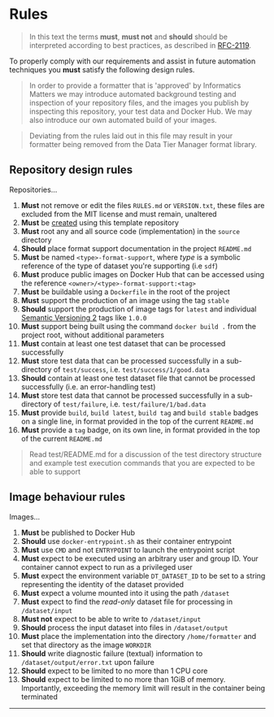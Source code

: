 # Rules

>   In this text the terms **must**, **must not** and **should** should be
    interpreted according to best practices, as described in [RFC-2119].

To properly comply with our requirements and assist in future
automation techniques you **must** satisfy the following design rules.

>   In order to provide a formatter that is 'approved' by Informatics Matters
    we may introduce automated background testing and inspection of your
    repository files, and the images you publish by inspecting this repository,
    your test data and Docker Hub. We may also introduce our own automated
    build of your images.

>   Deviating from the rules laid out in this file may result in your formatter
    being removed from the Data Tier Manager format library.

## Repository design rules

Repositories...

1.  **Must** not remove or edit the files `RULES.md` or `VERSION.txt`,
    these files are excluded from the MIT license and must remain,
    unaltered
2.  **Must** be [created] using this template repository 
3.  **Must** root any and all source code (implementation) in
    the `source` directory
4.  **Should** place format support documentation in the project `README.md`
5.  **Must** be named `<type>-format-support`, where _type_ is a
    symbolic reference of the type of dataset you're supporting (i.e `sdf`)
6.  **Must** produce public images on Docker Hub that can be accessed using
    the reference `<owner>/<type>-format-support:<tag>`
7.  **Must** be buildable using a `Dockerfile` in the root of the project
8.  **Must** support the production of an image using the tag `stable`
9.  **Should** support the production of image tags for `latest`
    and individual [Semantic Versioning 2] tags like `1.0.0`
10. **Must** support being built using the command `docker build .`
    from the project root, without additional parameters
11. **Must** contain at least one test dataset that can be processed
    successfully
12. **Must** store test data that can be processed successfully in
    a sub-directory of `test/success`, i.e. `test/success/1/good.data`
13. **Should** contain at least one test dataset file that cannot be processed
    successfully (i.e. an error-handling test)
14. **Must** store test data that cannot be processed successfully in
    a sub-directory of `test/failure`, i.e. `test/failure/1/bad.data`
15. **Must** provide `build`, `build latest`, `build tag` and `build stable`
    badges on a single line, in format provided in the top of the current
    `README.md`
16. **Must** provide a `tag` badge, on its own line, in format provided
    in the top of the current `README.md`
 
>   Read test/README.md for a discussion of the test directory structure
    and example test execution commands that you are expected to be
    able to support

## Image behaviour rules

Images...

1.  **Must** be published to Docker Hub
2.  **Should** use `docker-entrypoint.sh` as their container entrypoint
3.  **Must** use `CMD` and not `ENTRYPOINT` to launch the entrypoint script  
4.  **Must** expect to be executed using an arbitrary user and group ID.
    Your container cannot expect to run as a privileged user
5.  **Must** expect the environment variable `DT_DATASET_ID` to be set
    to a string representing the identity of the dataset provided
6.  **Must** expect a volume mounted into it using the path `/dataset`
7.  **Must** expect to find the _read-only_ dataset file for processing in
    `/dataset/input`
8.  **Must not** expect to be able to write to `/dataset/input`
9.  **Should** process the input dataset into files in `/dataset/output`
10. **Must** place the implementation into the directory `/home/formatter`
    and set that directory as the image `WORKDIR`
11. **Should** write diagnostic failure (textual) information
    to `/dataset/output/error.txt` upon failure
12. **Should** expect to be limited to no more than 1 CPU core
13. **Should** expect to be limited to no more than 1GiB of memory.
    Importantly, exceeding the memory limit will result in the container
    being terminated

---

[created]: https://docs.github.com/en/github/creating-cloning-and-archiving-repositories/creating-a-repository-from-a-template
[rfc-2119]: https://tools.ietf.org/html/rfc2119
[semantic versioning 2]: https://semver.org
